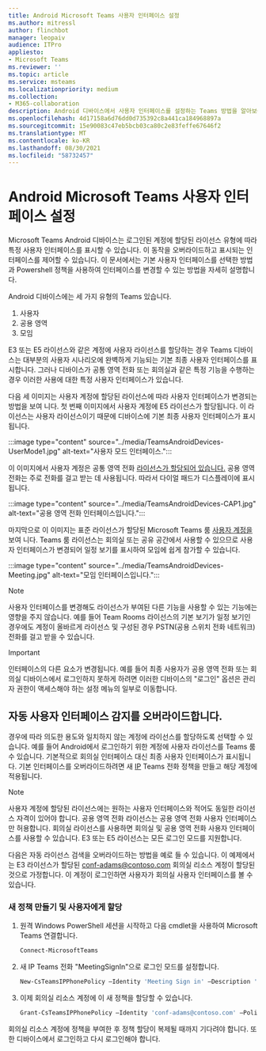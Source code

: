 ```yaml
---
title: Android Microsoft Teams 사용자 인터페이스 설정
ms.author: mitressl
author: flinchbot
manager: leopaiv
audience: ITPro
appliesto:
- Microsoft Teams
ms.reviewer: ''
ms.topic: article
ms.service: msteams
ms.localizationpriority: medium
ms.collection:
- M365-collaboration
description: Android 디바이스에서 사용자 인터페이스를 설정하는 Teams 방법을 알아보습니다.
ms.openlocfilehash: 4d17158a6d76dd0d735392c8a441ca184968897a
ms.sourcegitcommit: 15e90083c47eb5bcb03ca80c2e83feffe67646f2
ms.translationtype: MT
ms.contentlocale: ko-KR
ms.lasthandoff: 08/30/2021
ms.locfileid: "58732457"
---
```

# <a name="set-microsoft-teams-android-devices-user-interface"></a>Android Microsoft Teams 사용자 인터페이스 설정

Microsoft Teams Android 디바이스는 로그인된 계정에 할당된 라이선스 유형에 따라 특정 사용자 인터페이스를 표시할 수 있습니다. 이 동작을 오버라이드하고 표시되는 인터페이스를 제어할 수 있습니다. 이 문서에서는 기본 사용자 인터페이스를 선택한 방법과 Powershell 정책을 사용하여 인터페이스를 변경할 수 있는 방법을 자세히 설명합니다.

Android 디바이스에는 세 가지 유형의 Teams 있습니다.

1. 사용자
2. 공용 영역
3. 모임

E3 [](/microsoftteams/user-access) 또는 E5 라이선스와 같은 계정에 사용자 라이선스를 할당하는 경우 Teams 디바이스는 대부분의 사용자 시나리오에 완벽하게 기능되는 기본 최종 사용자 인터페이스를 표시합니다. 그러나 디바이스가 공통 영역 전화 또는 회의실과 같은 특정 기능을 수행하는 경우 이러한 사용에 대한 특정 사용자 인터페이스가 있습니다.

다음 세 이미지는 사용자 계정에 할당된 라이선스에 따라 사용자 인터페이스가 변경되는 방법을 보여 니다. 첫 번째 이미지에서 사용자 계정에 E5 라이선스가 할당됩니다. 이 라이선스는 사용자 라이선스이기 때문에 디바이스에 기본 최종 사용자 인터페이스가 표시됩니다.

:::image type="content" source="../media/TeamsAndroidDevices-UserMode1.jpg" alt-text="사용자 모드 인터페이스.":::

이 이미지에서 사용자 계정은 공통 영역 전화 [라이선스가 할당되어 있습니다.](/microsoftteams/set-up-common-area-phones) 공용 영역 전화는 주로 전화를 걸고 받는 데 사용됩니다. 따라서 다이얼 패드가 디스플레이에 표시됩니다.

:::image type="content" source="../media/TeamsAndroidDevices-CAP1.jpg" alt-text="공용 영역 전화 인터페이스입니다.":::

마지막으로 이 이미지는 표준 라이선스가 할당된 Microsoft Teams 룸 [사용자 계정을](/MicrosoftTeams/rooms/rooms-licensing) 보여 니다. Teams 룸 라이선스는 회의실 또는 공유 공간에서 사용할 수 있으므로 사용자 인터페이스가 변경되어 일정 보기를 표시하여 모임에 쉽게 참가할 수 있습니다.

:::image type="content" source="../media/TeamsAndroidDevices-Meeting.jpg" alt-text="모임 인터페이스입니다.":::

> [!NOTE]
> 사용자 인터페이스를 변경해도 라이선스가 부여된 다른 기능을 사용할 수 있는 기능에는 영향을 주지 않습니다. 예를 들어 Team Rooms 라이선스의 기본 보기가 일정 보기인 경우에도 계정이 올바르게 라이선스 및 구성된 경우 PSTN(공용 스위치 전화 네트워크) 전화를 걸고 받을 수 있습니다.

> [!IMPORTANT]
> 인터페이스의 다른 요소가 변경됩니다. 예를 들어 최종 사용자가 공용 영역 전화 또는 회의실 디바이스에서 로그인하지 못하게 하려면 이러한 디바이스의 "로그인" 옵션은 관리자 권한이 액세스해야 하는 설정 메뉴의 일부로 이동합니다.

## <a name="override-automatic-user-interface-detection"></a>자동 사용자 인터페이스 감지를 오버라이드합니다.

경우에 따라 의도한 용도와 일치하지 않는 계정에 라이선스를 할당하도록 선택할 수 있습니다. 예를 들어 Android에서 로그인하기 위한 계정에 사용자 라이선스를 Teams 룸 수 있습니다. 기본적으로 회의실 인터페이스 대신 최종 사용자 인터페이스가 표시됩니다. 기본 인터페이스를 오버라이드하려면 새 [IP](/powershell/module/skype/new-csteamsipphonepolicy?view=skype-ps) Teams 전화 정책을 만들고 해당 계정에 적용됩니다.

> [!NOTE]
> 사용자 계정에 할당된 라이선스에는 원하는 사용자 인터페이스와 적어도 동일한 라이선스 자격이 있어야 합니다. 공용 영역 전화 라이선스는 공용 영역 전화 사용자 인터페이스만 허용합니다. 회의실 라이선스를 사용하면 회의실 및 공용 영역 전화 사용자 인터페이스를 사용할 수 있습니다. E3 또는 E5 라이선스는 모든 로그인 모드를 지원합니다.

다음은 자동 라이선스 검색을 오버라이드하는 방법을 예로 들 수 있습니다. 이 예제에서는 E3 라이선스가 할당된 conf-adams@contoso.com 회의실 리소스 계정이 할당된 것으로 가정합니다. 이 계정이 로그인하면 사용자가 회의실 사용자 인터페이스를 볼 수 있습니다.

### <a name="create-a-new-policy-and-assign-to-user"></a>새 정책 만들기 및 사용자에게 할당

1. 원격 Windows PowerShell 세션을 시작하고 다음 cmdlet을 사용하여 Microsoft Teams 연결합니다.

    ``` Powershell
    Connect-MicrosoftTeams
    ```

2. 새 IP Teams 전화 "MeetingSignIn"으로 로그인 모드를 설정합니다.

   ``` Powershell
   New-CsTeamsIPPhonePolicy –Identity 'Meeting Sign in' –Description 'Meeting Sign In Phone Policy' -SignInMode 'MeetingSignIn'

   ```

3. 이제 회의실 리소스 계정에 이 새 정책을 할당할 수 있습니다.

   ``` Powershell
   Grant-CsTeamsIPPhonePolicy –Identity 'conf-adams@contoso.com' –PolicyName 'Meeting Sign In'
   ```

회의실 리소스 계정에 정책을 부여한 후 정책 할당이 복제될 때까지 기다려야 합니다. 또한 디바이스에서 로그인하고 다시 로그인해야 합니다.
